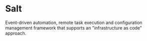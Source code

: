 # Salt

Event-driven automation, remote task execution and configuration management
framework that supports an "infrastructure as code" approach.
